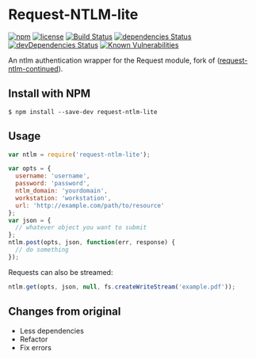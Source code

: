 # Request-NTLM-lite

[![npm](https://img.shields.io/npm/v/request-ntlm-lite.svg)](https://npm.im/request-ntlm-lite)
[![license](https://img.shields.io/npm/l/request-ntlm-lite.svg)](https://npm.im/request-ntlm-lite)
[![Build Status](https://travis-ci.org/jehy/request-ntlm-lite.svg?branch=master)](https://travis-ci.org/jehy/request-ntlm-lite)
[![dependencies Status](https://david-dm.org/jehy/request-ntlm-lite/status.svg)](https://david-dm.org/jehy/request-ntlm-lite)
[![devDependencies Status](https://david-dm.org/jehy/request-ntlm-lite/dev-status.svg)](https://david-dm.org/jehy/request-ntlm-lite?type=dev)
[![Known Vulnerabilities](https://snyk.io/test/github/jehy/request-ntlm-lite/badge.svg)](https://snyk.io/test/github/jehy/request-ntlm-lite)

An ntlm authentication wrapper for the Request module, fork of
([request-ntlm-continued](https://www.npmjs.com/package/request-ntlm-continued)).

## Install with NPM

```
$ npm install --save-dev request-ntlm-lite
```

## Usage

```javascript
var ntlm = require('request-ntlm-lite');

var opts = {
  username: 'username',
  password: 'password',
  ntlm_domain: 'yourdomain',
  workstation: 'workstation',
  url: 'http://example.com/path/to/resource'
};
var json = {
  // whatever object you want to submit
};
ntlm.post(opts, json, function(err, response) {
  // do something
});
```

Requests can also be streamed:

```javascript
ntlm.get(opts, json, null, fs.createWriteStream('example.pdf'));
```

## Changes from original

* Less dependencies
* Refactor
* Fix errors
